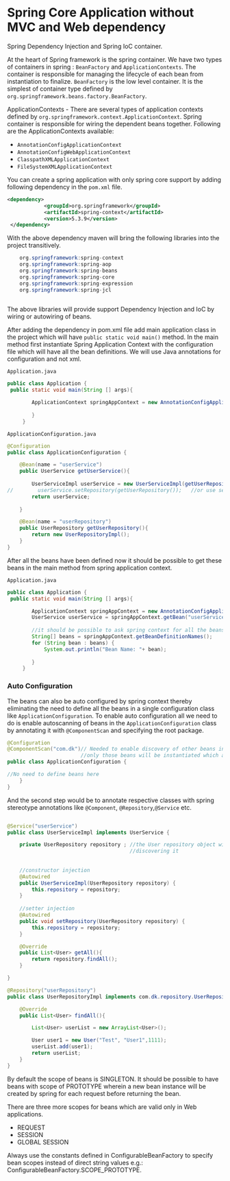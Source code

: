 # Spring Core Application without MVC and Web dependency
Spring Dependency Injection and Spring IoC container.

At the heart of Spring framework is the spring container. We have two types of containers in spring :  `BeanFactory` and `ApplicationContexts`.
The container is responsible for managing the lifecycle of each bean from instantiation to finalize.
`BeanFactory` is the low level container. It is the simplest of container type defined by `org.springframework.beans.factory.BeanFactory`.

ApplicationContexts - There are several types of application contexts defined by `org.springframework.context.ApplicationContext`. Spring container is responsible for wiring the dependent beans together.
Following are the ApplicationContexts available:
* `AnnotationConfigApplicationContext`
* `AnnotationConfigWebApplicationContext`
* `ClasspathXMLApplicationContext`
* `FileSystemXMLApplicationContext`

You can create a spring application with only spring core support by adding following dependency in the 
`pom.xml` file.

```xml
<dependency>
            <groupId>org.springframework</groupId>
            <artifactId>spring-context</artifactId>
            <version>5.3.9</version>
 </dependency>
```
With the above dependency maven will bring the following libraries into the project transitively.
```java
    org.springframework:spring-context
    org.springframework:spring-aop
    org.springframework:spring-beans
    org.springframework:spring-core
    org.springframework:spring-expression
    org.springframework:spring-jcl
    
```
The above libraries will provide support Dependency Injection and IoC by wiring or autowiring of beans.

After adding the dependency in pom.xml file add main application class in the project which will have 
`public static void main()` method. In the main method first instantiate Spring Application Context with 
the configuration file which will have all the bean definitions. We will use Java annotations for 
configuration and not xml.

`Application.java`
```java
public class Application {
 public static void main(String [] args){

        ApplicationContext springAppContext = new AnnotationConfigApplicationContext(ApplicationConfiguration.class);
     
        }
     }
```


`ApplicationConfiguration.java`

```java
@Configuration
public class ApplicationConfiguration {

    @Bean(name = "userService")
    public UserService getUserService(){
    
        UserServiceImpl userService = new UserServiceImpl(getUserRepository()); //use constructor injection
//        userService.setRepository(getUserRepository());   //or use setter injection
        return userService;
        
    }

    @Bean(name = "userRepository")
    public UserRepository getUserRepository(){
        return new UserRepositoryImpl();
    }
}
```

After all the beans have been defined now it should be possible to get these beans in the main method from 
spring application context.

`Application.java`
```java
public class Application {
 public static void main(String [] args){

        ApplicationContext springAppContext = new AnnotationConfigApplicationContext(ApplicationConfiguration.class);
        UserService userService = springAppContext.getBean("userService", UserService.class);
        
        //it should be possible to ask spring context for all the beans as well
        String[] beans = springAppContext.getBeanDefinitionNames();
        for (String bean : beans) {
            System.out.println("Bean Name: "+ bean);
        
        }
     }
```
### Auto Configuration
The beans can also be auto configured by spring context thereby eliminating the need to define all the 
beans in a single configuration class like `ApplicationConfiguration`.
To enable auto configuration all we need to do is enable autoscanning of beans in the 
`ApplicationConfiguration` class by annotating it with `@ComponentScan` and specifying the root package.

```java
@Configuration
@ComponentScan("com.dk")// Needed to enable discovery of other beans in the package hierarchy. Otherwise 
                        //only those beans will be instantiated which are in this class
public class ApplicationConfiguration {

//No need to define beans here
    }
}
```

And the second step would be to annotate respective classes with spring stereotype annotations like 
`@Component`, `@Repository`,`@Service` etc.

```java

@Service("userService")
public class UserServiceImpl implements UserService {

    private UserRepository repository ; //the User repository object will be auto wired by spring after 
                                        //discovering it
    
    
    //constructor injection
    @Autowired
    public UserServiceImpl(UserRepository repository) {
        this.repository = repository;
    }
    
    //setter injection
    @Autowired
    public void setRepository(UserRepository repository) {
        this.repository = repository;
    }

    @Override
    public List<User> getAll(){
        return repository.findAll();
    }

}


```

```java
@Repository("userRepository")
public class UserRepositoryImpl implements com.dk.repository.UserRepository {

    @Override
    public List<User> findAll(){

        List<User> userList = new ArrayList<User>();

        User user1 = new User("Test", "User1",1111);
        userList.add(user1);
        return userList;
    }
}
```
By default the scope of beans is SINGLETON. It should be possible to have beans with scope of PROTOTYPE 
wherein a new bean instance will be created by spring for each request before returning the bean.

There are three more scopes for beans which are valid only in Web applications.
* REQUEST
* SESSION
* GLOBAL SESSION

Always use the constants defined in ConfigurableBeanFactory to specify bean scopes instead of direct 
string values e.g.:  ConfigurableBeanFactory.SCOPE_PROTOTYPE.
